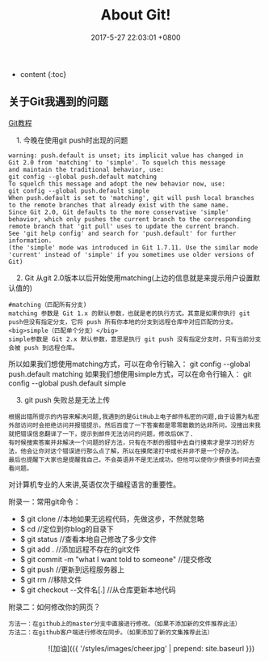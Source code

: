 ﻿---
layout: post
title:  "About Git!"
date:   2017-5-27 22:03:01 +0800
categories: HelloBlog
tag: HelloBlog
---

* content
{:toc}



关于Git我遇到的问题
-----------------------
[Git教程](http://www.yiibai.com/git/)

&nbsp;&nbsp;&nbsp;&nbsp;1. 今晚在使用git push时出现的问题<br>
	
	warning: push.default is unset; its implicit value has changed in
	Git 2.0 from 'matching' to 'simple'. To squelch this message
	and maintain the traditional behavior, use:
  	git config --global push.default matching
	To squelch this message and adopt the new behavior now, use:
  	git config --global push.default simple
	When push.default is set to 'matching', git will push local branches
	to the remote branches that already exist with the same name.
	Since Git 2.0, Git defaults to the more conservative 'simple'
	behavior, which only pushes the current branch to the corresponding
	remote branch that 'git pull' uses to update the current branch.
	See 'git help config' and search for 'push.default' for further information.
	(the 'simple' mode was introduced in Git 1.7.11. Use the similar mode
	'current' instead of 'simple' if you sometimes use older versions of Git)

&nbsp;&nbsp;&nbsp;&nbsp;2. Git 从git 2.0版本以后开始使用matching(上边的信息就是来提示用户设置默认值的)
	
	#matching（匹配所有分支)
	matching 参数是 Git 1.x 的默认参数，也就是老的执行方式。其意是如果你执行 git push但没有指定分支，它将 push 所有你本地的分支到远程仓库中对应匹配的分支。
	<big>simple（匹配单个分支）</big>
	simple参数是 Git 2.x 默认参数，意思是执行 git push 没有指定分支时，只有当前分支会被 push 到远程仓库。
所以如果我们想使用matching方式，可以在命令行输入：
git config --global push.default matching
如果我们想使用simple方式，可以在命令行输入：
git config --global push.default simple



&nbsp;&nbsp;&nbsp;&nbsp;3. git push 失败总是无法上传

	根据出错所提示的内容来解决问题,我遇到的是GitHub上电子邮件私密的问题,由于设置为私密外部访问时会拒绝访问并报错提示，然后百度了一下答案都是零零散散的达非所问，没搜出来我就把错误信息翻译了一下，提示到邮件无法访问的问题，修改后OK了.
	有时候搜索答案并非解决一个问题的好方法，只有在不断的报错中去自行摸索才是学习的好方法，他会让你对这个错误进行那么点了解，所以在摸爬滚打中成长并非不是一个好办法。
	最后也提醒下大家也是提醒我自己，不会英语并不是无法成功，但他可以使你少费很多时间去查看问题。
对计算机专业的人来讲,英语仅次于编程语言的重要性。

附录一：常用git命令：

+ 	$ git clone  //本地如果无远程代码，先做这步，不然就忽略
+ 	$ cd //定位到你blog的目录下
+ 	$ git status //查看本地自己修改了多少文件
+ 	$ git add . //添加远程不存在的git文件
+ 	$ git commit  -m "what I want told to someone" //提交修改
+ 	$ git push  //更新到远程服务器上
+ 	$ git rm //移除文件
+ 	$ git checkout --文件名[.] //从仓库更新本地代码

附录二：如何修改你的网页？

	方法一：在github上的master分支中直接进行修改。（如果不添加新的文件推荐此法）
	方法二：在github客户端进行修改在同步。（如果添加了新的文集推荐此法）

&nbsp;&nbsp;&nbsp;&nbsp;&nbsp;&nbsp;&nbsp;&nbsp;&nbsp;&nbsp;&nbsp;&nbsp;&nbsp;&nbsp;&nbsp;&nbsp;&nbsp;&nbsp;&nbsp;&nbsp;![加油]({{ '/styles/images/cheer.jpg' | prepend: site.baseurl  }})

